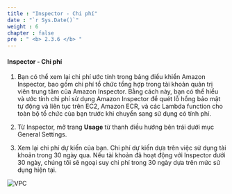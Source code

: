 ```yaml
---
title : "Inspector - Chi phí"
date : "`r Sys.Date()`"
weight : 6
chapter : false
pre : " <b> 2.3.6 </b> "
---
```


#### Inspector - Chi phí



1. Bạn có thể xem lại chi phí ước tính trong bảng điều khiển Amazon Inspector, bao gồm chi phí tổ chức tổng hợp trong tài khoản quản trị viên trung tâm của Amazon Inspector. Bằng cách này, bạn có thể hiểu và ước tính chi phí sử dụng Amazon Inspector để quét lỗ hổng bảo mật tự động và liên tục trên EC2, Amazon ECR, và các Lambda function cho toàn bộ tổ chức của bạn trước khi chuyển sang sử dụng có tính phí.



2. Từ Inspector, mở trang **Usage** từ thanh điều hướng bên trái dưới mục General Settings.



3. Xem lại chi phí dự kiến ​​của bạn. Chi phí dự kiến ​​dựa trên việc sử dụng tài khoản trong 30 ngày qua. Nếu tài khoản đã hoạt động với Inspector dưới 30 ngày, chúng tôi sẽ ngoại suy chi phí trong 30 ngày dựa trên mức sử dụng hiện tại.

![VPC](/images/2/2.3/2.3.6/s3.png)